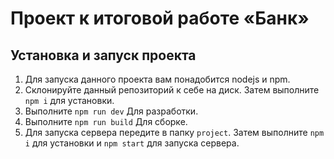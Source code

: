 # Проект к итоговой работе «Банк»


## Установка и запуск проекта
1. Для запуска данного проекта вам понадобится nodejs и npm.
2. Склонируйте данный репозиторий к себе на диск. Затем выполните `npm i` для установки.
3. Выполните `npm run dev` Для разработки.
4. Выполните `npm run build` Для сборке.
5. Для запуска сервера передите в папку `project`. Затем выполните `npm i` для установки и `npm start` для запуска сервера.
